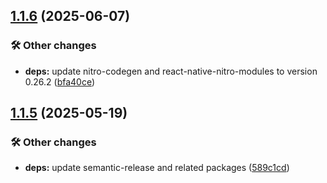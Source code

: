 ## [1.1.6](https://github.com/patrickkabwe/react-native-nitro-in-app-browser/compare/v1.1.5...v1.1.6) (2025-06-07)

### 🛠️ Other changes

* **deps:** update nitro-codegen and react-native-nitro-modules to version 0.26.2 ([bfa40ce](https://github.com/patrickkabwe/react-native-nitro-in-app-browser/commit/bfa40ce9ee07a98812f5b0060a58650088872ed0))

## [1.1.5](https://github.com/patrickkabwe/react-native-nitro-in-app-browser/compare/v1.1.4...v1.1.5) (2025-05-19)

### 🛠️ Other changes

* **deps:** update semantic-release and related packages ([589c1cd](https://github.com/patrickkabwe/react-native-nitro-in-app-browser/commit/589c1cda87a71520e3017051a5a0143461c30f23))
